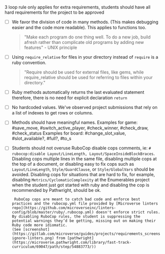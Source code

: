 3 loop rule only applies for extra requirements, students should have all hard requirements for the project to be approved

- [ ] We favor the division of code in many methods. (This makes debugging easier and the code more readable). This applies to functions too.

  > "Make each program do one thing well. To do a new job, build afresh rather than complicate old programs by adding new features" - UNIX principle

- [ ] Using `require_relative` for files in your directory instead of `require` is a ruby convention.

  > "Require should be used for external files, like gems, while require_relative should be used for referring to files within your directory."

- [ ] Ruby methods automatically returns the last evaluated statement therefore, there is no need for explicit declaration `return`

- [ ] No hardcoded values. We've observed project submissions that rely on a list of indexes to get rows or columns.
- [ ] Methods should have meaningful names.
      Examples for game: #save_move, #switch_active_player, #check_winner, #check_draw, #check_status
      Examples for board: #change_slot_value, #slot_available?, #full?, #to_s

- [ ] Students should not overuse RuboCop disable cops comments, ie: `# rubocop:disable Layout/LineLength, Layout/SpaceInsideBlockBraces`.
      Disabling cops multiple lines in the same file, disabling multiple cops at the top of a document, or disabling easy to fix cops such as `Layout/LineLength`, `Style/GuardClause`, or `Style/GlobalVars` should be avoided.
      Disabling cops for situations that are hard to fix, for example, disabling `Metrics/CyclomaticComplexity` at the Enumerables project when the student just got started with ruby and disabling the cop is recommended by Pathwright, should be ok.
        
       RuboCop cops are meant to catch bad code and enforce best practices and the rubocop.yml file provided by [Microverse linters repo](https://github.com/microverseinc/linters-config/blob/master/ruby/.rubocop.yml) doesn't enforce strict rules.
      By disabling RuboCop rules, the student is suppressing the potential warnings they’d be getting, missing out on making their Ruby code more idiomatic.
      (See [screenshot](https://gitlab.com/microverse/guides/projects/requirements_screenshots/raw/master/images/general/no-ignore-linters.png) from [pathwright](https://microverse.pathwright.com/library/fast-track-curriculum/69047/path/step/54883773/))

